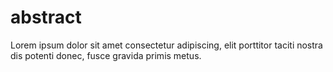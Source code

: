 # abstract

Lorem ipsum dolor sit amet consectetur adipiscing, elit porttitor taciti nostra dis potenti donec, fusce gravida primis metus.

